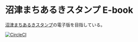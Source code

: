 # 沼津まちあるきスタンプ E-book

[沼津まちあるきスタンプ](https://www.llsunshine-numazu.jp/)の電子版を目指している。

[![CircleCI](https://circleci.com/gh/TatsuyaYamamoto/machi-aruki-stamp-ebook/tree/master.svg?style=svg)](https://circleci.com/gh/TatsuyaYamamoto/machi-aruki-stamp-ebook/tree/master)

